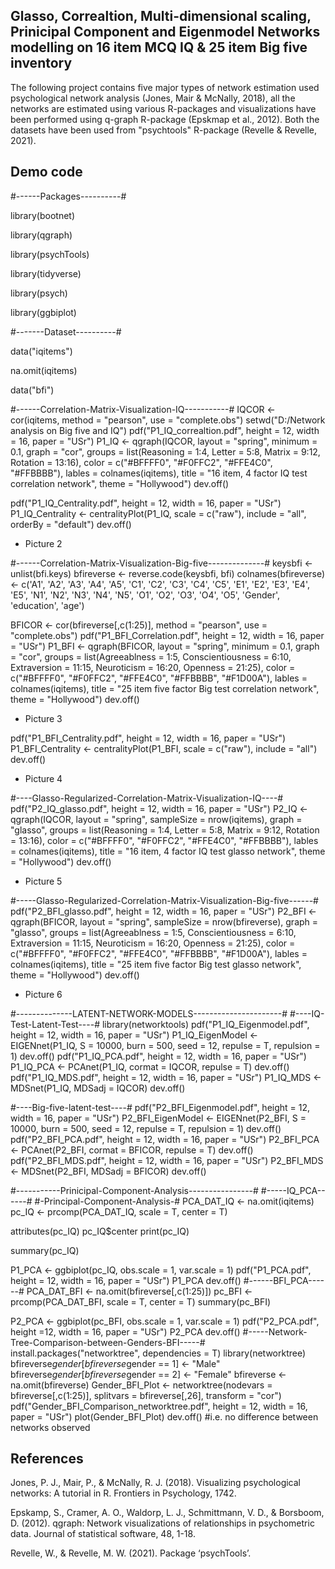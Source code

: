 ## Glasso, Correaltion, Multi-dimensional scaling, Prinicipal Component and Eigenmodel Networks modelling on 16 item MCQ IQ & 25 item Big five inventory

The following project contains five major types of network estimation used psychological network analysis (Jones, Mair & McNally, 2018), all the networks 
are estimated using various R-packages and visualizations have been performed using q-graph R-package (Epskmap et al., 2012). Both the datasets have been 
used from "psychtools" R-package (Revelle & Revelle, 2021). 

## Demo code

#------Packages----------# 

library(bootnet)

library(qgraph)

library(psychTools)

library(tidyverse)

library(psych)

library(ggbiplot)

#-------Dataset----------#

data("iqitems")

na.omit(iqitems)

data("bfi")

#------Correlation-Matrix-Visualization-IQ-----------# 
IQCOR <- cor(iqitems, method = "pearson", 
             use = "complete.obs")
setwd("D:/Network analysis on Big five and IQ")
pdf("P1_IQ_correaltion.pdf", height = 12, width = 16, paper = "USr")
P1_IQ <- qgraph(IQCOR, layout = "spring", minimum = 0.1, 
             graph = "cor", groups = list(Reasoning = 1:4, 
            Letter = 5:8, Matrix = 9:12, Rotation = 13:16), 
            color = c("#BFFFF0", "#F0FFC2", "#FFE4C0", "#FFBBBB"), 
            lables = colnames(iqitems), title = "16 item, 4 factor IQ test correlation network", 
            theme = "Hollywood")
dev.off()



pdf("P1_IQ_Centrality.pdf", height = 12, width = 16, paper = "USr")
P1_IQ_Centrality <- centralityPlot(P1_IQ, scale = c("raw"), include = "all", orderBy = "default")
dev.off() 

- Picture 2 

#------Correlation-Matrix-Visualization-Big-five--------------# 
keysbfi <- unlist(bfi.keys)
bfireverse <- reverse.code(keysbfi, bfi)
colnames(bfireverse) <- c('A1', 'A2', 'A3', 'A4', 'A5', 'C1', 'C2', 'C3', 
                          'C4', 'C5', 'E1', 'E2', 'E3', 'E4', 'E5', 'N1', 
                          'N2', 'N3', 'N4', 'N5', 'O1', 'O2', 'O3', 'O4', 
                          'O5', 'Gender', 'education', 'age')

BFICOR <- cor(bfireverse[,c(1:25)], method = "pearson", use = "complete.obs")
pdf("P1_BFI_Correlation.pdf", height = 12, width = 16, paper = "USr")
P1_BFI <- qgraph(BFICOR, layout = "spring", minimum = 0.1, 
             graph = "cor", groups = list(Agreeablness = 1:5, 
                                          Conscientiousness = 6:10, Extraversion = 11:15, Neuroticism = 16:20, 
                                          Openness = 21:25), 
             color = c("#BFFFF0", "#F0FFC2", "#FFE4C0", "#FFBBBB", "#F1D00A"), 
             lables = colnames(iqitems), title = "25 item five factor Big test correlation network", 
             theme = "Hollywood")
dev.off()

- Picture 3

pdf("P1_BFI_Centrality.pdf", height = 12, width = 16, paper = "USr")
P1_BFI_Centrality <- centralityPlot(P1_BFI, scale = c("raw"), include = "all")
dev.off()

- Picture 4 

#----Glasso-Regularized-Correlation-Matrix-Visualization-IQ----# 
pdf("P2_IQ_glasso.pdf", height = 12, width = 16, paper = "USr")
P2_IQ <- qgraph(IQCOR, layout = "spring", sampleSize = nrow(iqitems),
                graph = "glasso", groups = list(Reasoning = 1:4, 
                                             Letter = 5:8, Matrix = 9:12, Rotation = 13:16), 
                color = c("#BFFFF0", "#F0FFC2", "#FFE4C0", "#FFBBBB"), 
                lables = colnames(iqitems), title = "16 item, 4 factor IQ test glasso network", 
                theme = "Hollywood")
dev.off()

- Picture 5 

#-----Glasso-Regularized-Correlation-Matrix-Visualization-Big-five------# 
pdf("P2_BFI_glasso.pdf", height = 12, width = 16, paper = "USr")
P2_BFI <- qgraph(BFICOR, layout = "spring", sampleSize = nrow(bfireverse),
                 graph = "glasso", groups = list(Agreeablness = 1:5, 
                                              Conscientiousness = 6:10, Extraversion = 11:15, Neuroticism = 16:20, 
                                              Openness = 21:25), 
                 color = c("#BFFFF0", "#F0FFC2", "#FFE4C0", "#FFBBBB", "#F1D00A"), 
                 lables = colnames(iqitems), title = "25 item five factor Big test glasso network", 
                 theme = "Hollywood")
dev.off()

- Picture 6 

#--------------LATENT-NETWORK-MODELS----------------------# 
#----IQ-Test-Latent-Test----# 
library(networktools)
pdf("P1_IQ_Eigenmodel.pdf", height = 12, width = 16, paper = "USr")
P1_IQ_EigenModel <- EIGENnet(P1_IQ, S = 10000, burn = 500, 
                             seed = 12, repulse = T, repulsion = 1)
dev.off()
pdf("P1_IQ_PCA.pdf", height = 12, width = 16, paper = "USr")
P1_IQ_PCA <- PCAnet(P1_IQ, cormat = IQCOR, repulse = T)
dev.off()
pdf("P1_IQ_MDS.pdf", height = 12, width = 16, paper = "USr")
P1_IQ_MDS <- MDSnet(P1_IQ, MDSadj = IQCOR)
dev.off()

#----Big-five-latent-test----# 
pdf("P2_BFI_Eigenmodel.pdf", height = 12, width = 16, paper = "USr")
P2_BFI_EigenModel <- EIGENnet(P2_BFI, S = 10000, burn = 500, 
                              seed = 12, repulse = T, repulsion = 1)
dev.off()
pdf("P2_BFI_PCA.pdf", height = 12, width = 16, paper = "USr")
P2_BFI_PCA <- PCAnet(P2_BFI, cormat = BFICOR, repulse = T)
dev.off()
pdf("P2_BFI_MDS.pdf", height = 12, width = 16, paper = "USr")
P2_BFI_MDS <- MDSnet(P2_BFI, MDSadj = BFICOR)
dev.off()

#-----------Prinicipal-Component-Analysis----------------# 
#-----IQ_PCA------# 
#-Principal-Component-Analysis-# 
PCA_DAT_IQ <- na.omit(iqitems)
pc_IQ <- prcomp(PCA_DAT_IQ,
                scale = T, center = T)

attributes(pc_IQ)
pc_IQ$center
print(pc_IQ)

summary(pc_IQ)

P1_PCA <- ggbiplot(pc_IQ, obs.scale = 1, 
                   var.scale = 1)
pdf("P1_PCA.pdf", height = 12, width = 16, paper = "USr")
P1_PCA
dev.off()
#------BFI_PCA------# 
PCA_DAT_BFI <- na.omit(bfireverse[,c(1:25)])
pc_BFI <- prcomp(PCA_DAT_BFI, 
                 scale = T, center = T)
summary(pc_BFI)

P2_PCA <- ggbiplot(pc_BFI, obs.scale = 1, var.scale = 1)
pdf("P2_PCA.pdf", height =12, width = 16, paper = "USr")
P2_PCA
dev.off()
#-----Network-Tree-Comparison-between-Genders-BFI-----# 
install.packages("networktree", dependencies = T)
library(networktree)
bfireverse$gender[bfireverse$gender == 1] <- "Male"
bfireverse$gender[bfireverse$gender == 2] <- "Female"
bfireverse <- na.omit(bfireverse)
Gender_BFI_Plot <- networktree(nodevars = bfireverse[,c(1:25)], 
                               splitvars = bfireverse[,26], 
                               transform = "cor")
pdf("Gender_BFI_Comparison_networktree.pdf", height = 12, width = 16, paper = "USr")
plot(Gender_BFI_Plot)
dev.off()
#i.e. no difference between networks observed 


## References

Jones, P. J., Mair, P., & McNally, R. J. (2018). Visualizing psychological networks: A tutorial in R. Frontiers in Psychology, 1742.

Epskamp, S., Cramer, A. O., Waldorp, L. J., Schmittmann, V. D., & Borsboom, D. (2012). qgraph: Network visualizations of relationships in psychometric data. Journal of statistical software, 48, 1-18.

Revelle, W., & Revelle, M. W. (2021). Package ‘psychTools’.
